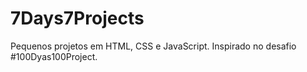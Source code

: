 # 7Days7Projects
 Pequenos projetos em HTML, CSS e JavaScript.
 Inspirado no desafio #100Dyas100Project.
